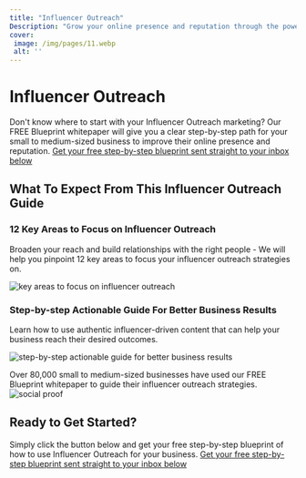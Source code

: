 ```yaml
---
title: "Influencer Outreach"
Description: "Grow your online presence and reputation through the power of Influencer Outreach! We provide tailored solutions for small to medium-sized businesses looking to leverage influencers to help boost their brand. Find out here how our services can help your business today."
cover: 
 image: /img/pages/11.webp
 alt: ''
---
```


<h1>Influencer Outreach</h1><p>Don't know where to start with your Influencer Outreach marketing?  Our FREE Blueprint whitepaper will give you a clear step-by-step path for your small to medium-sized business to improve their online presence and reputation.  <a class="btn btn-primary" href="/report.pdf">Get your free step-by-step blueprint sent straight to your inbox below</a> </p><h2>What To Expect From This Influencer Outreach Guide</h2><div>    <h3>12 Key Areas to Focus on Influencer Outreach</h3>    <p>Broaden your reach and build relationships with the right people - We will help you pinpoint 12 key areas to focus your influencer outreach strategies on.</p>    <img src="/keyareas.jpg" alt="key areas to focus on influencer outreach"></div><div>    <h3>Step-by-step Actionable Guide For Better Business Results </h3>    <p>Learn how to use authentic influencer-driven content that can help your business reach their desired outcomes. </p>    <img src="/influencerguide.jpg" alt="step-by-step actionable guide for better business results"></div><p>Over 80,000 small to medium-sized businesses have used our FREE Blueprint whitepaper to guide their influencer outreach strategies.  <img alt="social proof" src="/socialproof.jpg" alt="social proof"> </p><h2>Ready to Get Started?</h2><p>Simply click the button below and get your free step-by-step blueprint of how to use Influencer Outreach for your business.  <a class="btn btn-primary" href="/contact">Get your free step-by-step blueprint sent straight to your inbox below</a> </p>